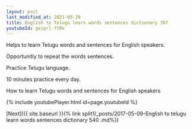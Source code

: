 ```yaml
---
layout: post
last_modified_at: 2021-03-29
title: English to Telugu learn words sentences dictionary 307 
youtubeId: geiprl-ftRk
---
```

 
 
Helps to learn Telugu words and sentences for English speakers.

Opportunitiy to repeat the words sentences. 

Practice Telugu language. 
 
10 minutes practice every day. 
 
How to learn Telugu words and sentences for English speakers 
 
{% include youtubePlayer.html id=page.youtubeId %}
 
 
[Next]({{ site.baseurl }}{% link  split1/_posts/2017-05-09-English to telugu learn words sentences dictionary 540 .md%})
 
